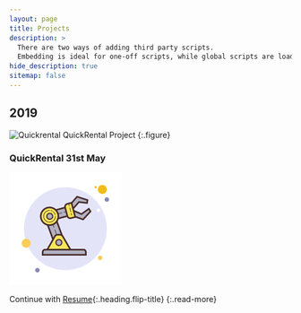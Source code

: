 ```yaml
---
layout: page
title: Projects
description: >
  There are two ways of adding third party scripts.
  Embedding is ideal for one-off scripts, while global scripts are loaded on every page.
hide_description: true
sitemap: false
---
```


## 2019
<!-- GIFs -->
![Quickrental](images/projects/details.gif "Project-Quickrental")
QuickRental Project
{:.figure}

### QuickRental 31st May

![Quickrental](images/icons/robot.png "Project-Quickrental")

Continue with [Resume](resume.md){:.heading.flip-title}
{:.read-more}
